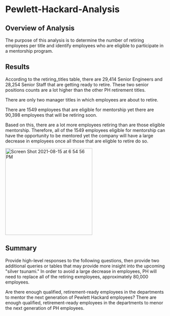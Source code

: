# Pewlett-Hackard-Analysis
## Overview of Analysis
The purpose of this analysis is to determine the number of retiring employees per title and identify employees who are eligible to participate in a mentorship program. 

## Results
According to the retiring_titles table, there are 29,414 Senior Engineers and 28,254 Senior Staff that are getting ready to retire. These two senior positions counts are a lot higher than the other PH retirement titles.

There are only two manager titles in which employees are about to retire. 

There are 1549 employees that are eligible for mentorship yet there are 90,398 employees that will be retiring soon. 

Based on this, there are a lot more employees retiring than are those eligible mentorship. Therefore, all of the 1549 employees eligible for mentorship can have the opportunity to be mentored yet the company will have a large decrease in employees once all those that are eligble to retire do so.

<img width="274" alt="Screen Shot 2021-08-15 at 6 54 56 PM" src="https://user-images.githubusercontent.com/86024512/129495101-41f34f4b-09f7-4317-b966-c0cc9eeeabdd.png">

## Summary
Provide high-level responses to the following questions, then provide two additional queries or tables that may provide more insight into the upcoming "silver tsunami."
In order to avoid a large decrease in employees, PH will need to replace all of the retiring exmployees, approximately 80,000 employees.

Are there enough qualified, retirement-ready employees in the departments to mentor the next generation of Pewlett Hackard employees? There are enough qualified, retirement-ready employees in the departments to menor the next generation of PH employees. 
